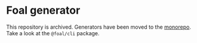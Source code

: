 # Foal generator

This repository is archived. Generators have been moved to the [monorepo](https://github.com/FoalTS/foal). Take a look at the `@foal/cli` package.
